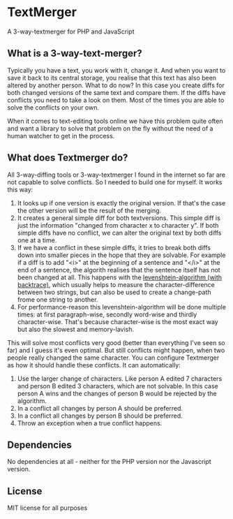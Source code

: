 # TextMerger
A 3-way-textmerger for PHP and JavaScript

## What is a 3-way-text-merger?

Typically you have a text, you work with it, change it. And when you want to save it back to its central storage, you realise that this text has also been altered by another person. What to do now? In this case you create diffs for both changed versions of the same text and compare them. If the diffs have conflicts you need to take a look on them. Most of the times you are able to solve the conflicts on your own.

When it comes to text-editing tools online we have this problem quite often and want a library to solve that problem on the fly without the need of a human watcher to get in the process.

## What does Textmerger do?

All 3-way-diffing tools or 3-way-textmerger I found in the internet so far are not capable to solve conflicts. So I needed to build one for myself. It works this way:

1. It looks up if one version is exactly the original version. If that's the case the other version will be the result of the merging.
2. It creates a general simple diff for both textversions. This simple diff is just the information "changed from character x to character y". If both simple diffs have no conflict, we can alter the original text by both diffs one at a time.
3. If we have a conflict in these simple diffs, it tries to break both diffs down into smaller pieces in the hope that they are solvable. For example if a diff is to add "&lt;i&gt;" at the beginning of a sentence and "&lt;/i&gt;" at the end of a sentence, the algorith realises that the sentence itself has not been changed at all. This happens with the [levenshtein-algorithm (with backtrace)](https://en.wikipedia.org/wiki/Levenshtein_distance), which usually helps to measure the character-difference between two strings, but can also be used to create a change-path frome one string to another.
4. For performance-reason this levenshtein-algorithm will be done multiple times: at first paragraph-wise, secondly word-wise and thirdly character-wise. That's because character-wise is the most exact way but also the slowest and memory-lavish.

This will solve most conflicts very good (better than everything I've seen so far) and I guess it's even optimal. But still conflicts might happen, when two people really changed the same character. You can configure Textmerger as how it should handle these conflicts. It can automatically:

1. Use the larger change of characters. Like person A edited 7 characters and person B edited 3 characters, which are not solvable. In this case person A wins and the changes of person B would be rejected by the algorithm.
2. In a conflict all changes by person A should be preferred.
3. In a conflict all changes by person B should be preferred.
4. Throw an exception when a true conflict happens.

## Dependencies

No dependencies at all - neither for the PHP version nor the Javascript version.

## License

MIT license for all purposes
